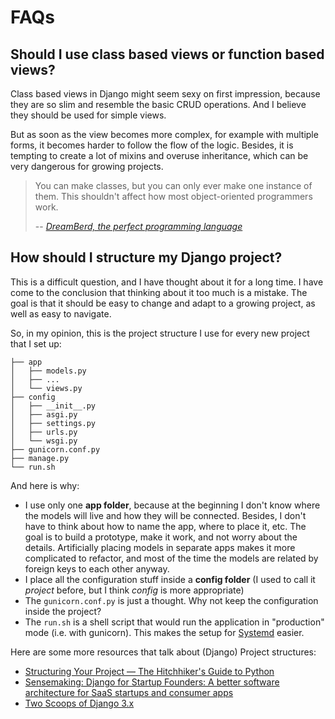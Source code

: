 # FAQs

## Should I use class based views or function based views?

Class based views in Django might seem sexy on first impression, because they are so slim and resemble the basic CRUD operations.
And I believe they should be used for simple views.

But as soon as the view becomes more complex, for example with multiple forms, it becomes harder to follow the flow of the logic.
Besides, it is tempting to create a lot of mixins and overuse inheritance, which can be very dangerous for growing projects.

> You can make classes, but you can only ever make one instance of them. This shouldn't affect how most object-oriented programmers work.
>
> -- *[DreamBerd, the perfect programming language](https://github.com/TodePond/DreamBerd?tab=readme-ov-file#classes)*

## How should I structure my Django project?

This is a difficult question, and I have thought about it for a long time.
I have come to the conclusion that thinking about it too much is a mistake.
The goal is that it should be easy to change and adapt to a growing project, as well as easy to navigate.

So, in my opinion, this is the project structure I use for every new project that I set up:

```
├── app
│   ├── models.py
│   ├── ...
│   └── views.py
├── config
│   ├── __init__.py
│   ├── asgi.py
│   ├── settings.py
│   ├── urls.py
│   └── wsgi.py
├── gunicorn.conf.py
├── manage.py
└── run.sh
```

And here is why:
* I use only one **app folder**, because at the beginning I don't know where the models will live and how they will be connected.
  Besides, I don't have to think about how to name the app, where to place it, etc. The goal is to build a prototype, make it work, and not worry about the details.
  Artificially placing models in separate apps makes it more complicated to refactor, and most of the time the models are related by foreign keys to each other anyway.
* I place all the configuration stuff inside a **config folder** (I used to call it *project* before, but I think *config* is more appropriate)
* The `gunicorn.conf.py` is just a thought. Why not keep the configuration inside the project?
* The `run.sh` is a shell script that would run the application in "production" mode (i.e. with gunicorn).
  This makes the setup for [Systemd](/tools/systemd.md) easier.


Here are some more resources that talk about (Django) Project structures:
* [Structuring Your Project — The Hitchhiker's Guide to Python](https://docs.python-guide.org/writing/structure/)
* [Sensemaking: Django for Startup Founders: A better software architecture for SaaS startups and consumer apps](https://alexkrupp.typepad.com/sensemaking/2021/06/django-for-startup-founders-a-better-software-architecture-for-saas-startups-and-consumer-apps.html?utm_campaign=Django%2BNewsletter&utm_medium=email&utm_source=Django_Newsletter_158)
* [Two Scoops of Django 3.x](https://www.feldroy.com/two-scoops-press)
